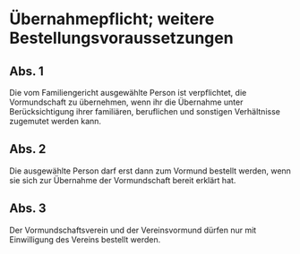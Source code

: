 # Übernahmepflicht; weitere Bestellungsvoraussetzungen



## Abs. 1

 Die vom Familiengericht ausgewählte Person ist verpflichtet, die Vormundschaft zu übernehmen, wenn ihr die Übernahme unter Berücksichtigung ihrer familiären, beruflichen und sonstigen Verhältnisse zugemutet werden kann.

## Abs. 2

 Die ausgewählte Person darf erst dann zum Vormund bestellt werden, wenn sie sich zur Übernahme der Vormundschaft bereit erklärt hat.

## Abs. 3

 Der Vormundschaftsverein und der Vereinsvormund dürfen nur mit Einwilligung des Vereins bestellt werden. 


